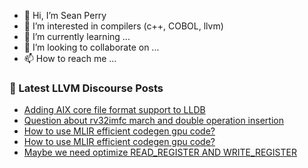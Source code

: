 - 👋 Hi, I’m Sean Perry
- 👀 I’m interested in compilers (c++, COBOL, llvm)
- 🌱 I’m currently learning ...
- 💞️ I’m looking to collaborate on ...
- 📫 How to reach me ...

<!---
s66perry/s66perry is a ✨ special ✨ repository because its `README.md` (this file) appears on your GitHub profile.
You can click the Preview link to take a look at your changes.
--->
### 📕 Latest LLVM Discourse Posts

<!-- DISCOURSE-LLVM:START -->
- [Adding AIX core file format support to LLDB](https://discourse.llvm.org/t/adding-aix-core-file-format-support-to-lldb/83867#post_4)
- [Question about rv32imfc march and double operation insertion](https://discourse.llvm.org/t/question-about-rv32imfc-march-and-double-operation-insertion/83883#post_1)
- [How to use MLIR efficient codegen gpu code?](https://discourse.llvm.org/t/how-to-use-mlir-efficient-codegen-gpu-code/83802#post_15)
- [How to use MLIR efficient codegen gpu code?](https://discourse.llvm.org/t/how-to-use-mlir-efficient-codegen-gpu-code/83802#post_14)
- [Maybe we need optimize READ_REGISTER AND WRITE_REGISTER](https://discourse.llvm.org/t/maybe-we-need-optimize-read-register-and-write-register/83818#post_10)
<!-- DISCOURSE-LLVM:END -->
